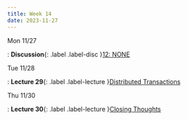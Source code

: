 ```yaml
---
title: Week 14
date: 2023-11-27
---
```


Mon 11/27

: **Discussion**{: .label .label-disc }[12: NONE]()

Tue 11/28

: **Lecture 29**{: .label .label-lecture }[Distributed Transactions](lecture/lec29)

Thu 11/30

: **Lecture 30**{: .label .label-lecture }[Closing Thoughts](lecture/lec30)

